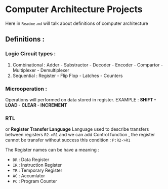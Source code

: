 # Computer Architecture Projects
Here in `Readme.md` will talk about definitions of computer architecture

## Definitions :
### Logic Circuit types :
1. Combinational : Adder - Substractor - Decoder - Encoder - Compartor - Multiplexer - Demultiplexer
2. Sequential : Register - Flip Flop - Latches - Counters

### Microoperation :
Operations will performed on data stored in register.
EXAMPLE : **SHIFT - LOAD - CLEAR - INCREMENT**

### RTL
or **Register Transfer Language** Language used to describe transfers between registers
``R2->R1``
and we can add Control function , the register cannot be transfer without success this condition :
``P:R2->R1``

The Register names can be have a meaning :
- `DR` : Data Register
- `IR` : Instruction Register
- `TR` : Temporary Register
- `AC` : Accumlator
- `PC` : Program Counter
